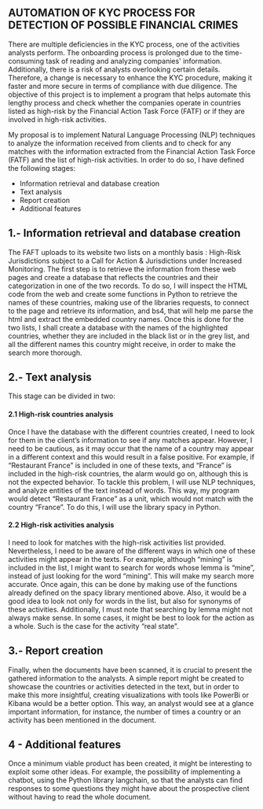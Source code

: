 ## AUTOMATION OF KYC PROCESS FOR DETECTION OF POSSIBLE FINANCIAL CRIMES
  
There are multiple deficiencies in the KYC process, one of the activities analysts perform. The
onboarding process is prolonged due to the time-consuming task of reading and
analyzing companies' information. Additionally, there is a risk of analysts overlooking
certain details. Therefore, a change is necessary to enhance the KYC procedure, making it
faster and more secure in terms of compliance with due diligence.
The objective of this project is to implement a program that helps automate this lengthy
process and check whether the companies operate in countries listed as high-risk by the
Financial Action Task Force (FATF) or if they are involved in high-risk activities.

My proposal is to implement Natural Language Processing (NLP) techniques to analyze
the information received from clients and to check for any matches with the information
extracted from the Financial Action Task Force (FATF) and the list of high-risk activities.
In order to do so, I have defined the following stages:
- Information retrieval and database creation
- Text analysis
- Report creation
- Additional features

## 1.- Information retrieval and database creation
The FAFT uploads to its website two lists on a monthly basis : High-Risk Jurisdictions
subject to a Call for Action & Jurisdictions under Increased Monitoring. The first step is to
retrieve the information from these web pages and create a database that reflects the
countries and their categorization in one of the two records. To do so, I will inspect the
HTML code from the web and create some functions in Python to retrieve the names of
these countries, making use of the libraries requests, to connect to the page and retrieve
its information, and bs4, that will help me parse the html and extract the embedded
country names. Once this is done for the two lists, I shall create a database with the
names of the highlighted countries, whether they are included in the black list or in the
grey list, and all the different names this country might receive, in order to make the
search more thorough.

## 2.- Text analysis
This stage can be divided in two:
#### 2.1 High-risk countries analysis
Once I have the database with the different countries created, I need to look for them in
the client’s information to see if any matches appear. However, I need to be cautious, as it
may occur that the name of a country may appear in a different context and this would
result in a false positive. For example, if “Restaurant France” is included in one of these
texts, and “France” is included in the high-risk countries, the alarm would go on,
although this is not the expected behavior. To tackle this problem, I will use NLP
techniques, and analyze entities of the text instead of words. This way, my program would
detect “Restaurant France” as a unit, which would not match with the country “France”.
To do this, I will use the library spacy in Python.
#### 2.2 High-risk activities analysis
I need to look for matches with the high-risk activities list provided. Nevertheless, I need
to be aware of the different ways in which one of these activities might appear in the texts.
For example, although “mining” is included in the list, I might want to search for words
whose lemma is “mine”, instead of just looking for the word “mining”. This will make my
search more accurate. Once again, this can be done by making use of the functions already
defined on the spacy library mentioned above. Also, it would be a good idea to look not
only for words in the list, but also for synonyms of these activities. Additionally, I must
note that searching by lemma might not always make sense. In some cases, it might be
best to look for the action as a whole. Such is the case for the activity “real state".

## 3.- Report creation
Finally, when the documents have been scanned, it is crucial to present the gathered
information to the analysts. A simple report might be created to showcase the countries or
activities detected in the text, but in order to make this more insightful, creating
visualizations with tools like PowerBi or Kibana would be a better option. This way, an
analyst would see at a glance important information, for instance, the number of times a
country or an activity has been mentioned in the document.

## 4 - Additional features
Once a minimum viable product has been created, it might be interesting to exploit some
other ideas. For example, the possibility of implementing a chatbot, using the Python
library langchain, so that the analysts can find responses to some questions they might
have about the prospective client without having to read the whole document.
